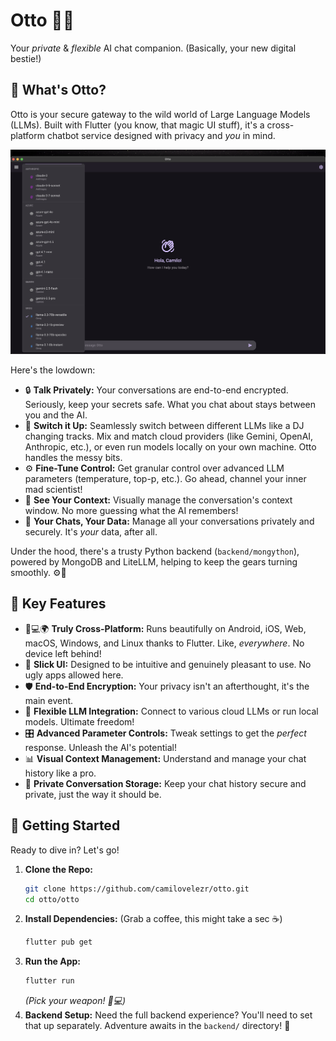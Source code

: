 # Otto 🤘✨

Your *private* & *flexible* AI chat companion. (Basically, your new digital bestie!)

## 🤔 What's Otto?

Otto is your secure gateway to the wild world of Large Language Models (LLMs). Built with Flutter (you know, that magic UI stuff), it's a cross-platform chatbot service designed with privacy and *you* in mind.

![Otto Screenshot](./assets/otto_screenshot.png)

Here's the lowdown:

*   🔒 **Talk Privately:** Your conversations are end-to-end encrypted. Seriously, keep your secrets safe. What you chat about stays between you and the AI.
*   🔄 **Switch it Up:** Seamlessly switch between different LLMs like a DJ changing tracks. Mix and match cloud providers (like Gemini, OpenAI, Anthropic, etc.), or even run models locally on your own machine. Otto handles the messy bits.
*   ⚙️ **Fine-Tune Control:** Get granular control over advanced LLM parameters (temperature, top-p, etc.). Go ahead, channel your inner mad scientist!
*   👀 **See Your Context:** Visually manage the conversation's context window. No more guessing what the AI remembers!
*   💾 **Your Chats, Your Data:** Manage all your conversations privately and securely. It's *your* data, after all.

Under the hood, there's a trusty Python backend (`backend/mongython`), powered by MongoDB and LiteLLM, helping to keep the gears turning smoothly. ⚙️🐍

## 🚀 Key Features

*   📱💻🌍 **Truly Cross-Platform:** Runs beautifully on Android, iOS, Web, macOS, Windows, and Linux thanks to Flutter. Like, *everywhere*. No device left behind!
*   💅 **Slick UI:** Designed to be intuitive and genuinely pleasant to use. No ugly apps allowed here.
*   🛡️ **End-to-End Encryption:** Your privacy isn't an afterthought, it's the main event.
*   🔌 **Flexible LLM Integration:** Connect to various cloud LLMs or run local models. Ultimate freedom!
*   🎛️ **Advanced Parameter Controls:** Tweak settings to get the *perfect* response. Unleash the AI's potential!
*   📊 **Visual Context Management:** Understand and manage your chat history like a pro.
*   🔐 **Private Conversation Storage:** Keep your chat history secure and private, just the way it should be.

## 🎉 Getting Started

Ready to dive in? Let's go!

1.  **Clone the Repo:**
    ```bash
    git clone https://github.com/camilovelezr/otto.git
    cd otto/otto
    ```
2.  **Install Dependencies:** (Grab a coffee, this might take a sec ☕)
    ```bash
    flutter pub get
    ```
3.  **Run the App:**
    ```bash
    flutter run
    ```
    *(Pick your weapon! 📱💻)*
4.  **Backend Setup:** Need the full backend experience? You'll need to set that up separately. Adventure awaits in the `backend/` directory! 🧭
